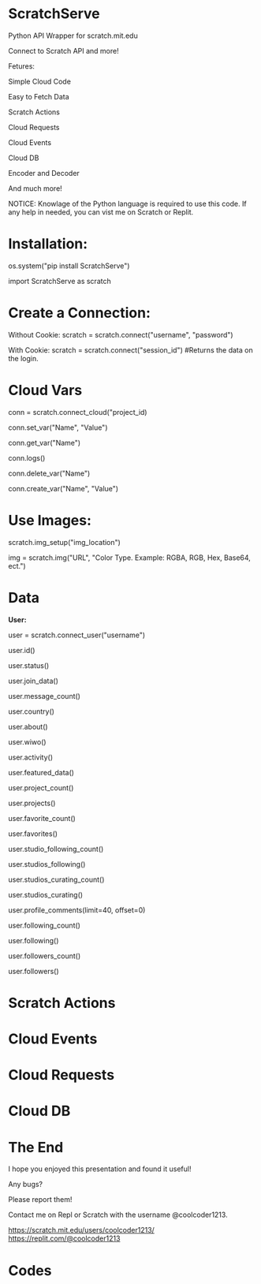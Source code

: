 # ScratchServe
Python API Wrapper for scratch.mit.edu

Connect to Scratch API and more!

Fetures:

Simple Cloud Code

Easy to Fetch Data

Scratch Actions

Cloud Requests

Cloud Events

Cloud DB

Encoder and Decoder

And much more!


NOTICE: Knowlage of the Python language is required to use this code.
If any help in needed, you can vist me on Scratch or Replit.




# Installation:

os.system("pip install ScratchServe")

import ScratchServe as scratch

# Create a Connection:

Without Cookie: scratch = scratch.connect("username", "password")

With Cookie: scratch = scratch.connect("session_id") #Returns the data on the login.


# Cloud Vars
conn = scratch.connect_cloud("project_id)


conn.set_var("Name", "Value")

conn.get_var("Name")

conn.logs()

conn.delete_var("Name")

conn.create_var("Name", "Value")


# Use Images:

scratch.img_setup("img_location")

img = scratch.img("URL", "Color Type. Example: RGBA, RGB, Hex, Base64, ect.")



# Data

**User:**

user = scratch.connect_user("username")

user.id()

user.status()

user.join_data()

user.message_count()

user.country()

user.about()

user.wiwo()

user.activity()

user.featured_data()

user.project_count()

user.projects()

user.favorite_count()

user.favorites()

user.studio_following_count()

user.studios_following()

user.studios_curating_count()

user.studios_curating()

user.profile_comments(limit=40, offset=0)

user.following_count()

user.following()

user.followers_count()

user.followers()






















































































# Scratch Actions









































































































































































# Cloud Events







































# Cloud Requests



























# Cloud DB

































# The End
I hope you enjoyed this presentation and found it useful!

Any bugs?

Please report them!

Contact me on Repl or Scratch with the username @coolcoder1213.

https://scratch.mit.edu/users/coolcoder1213/
https://replit.com/@coolcoder1213





































# Codes






















